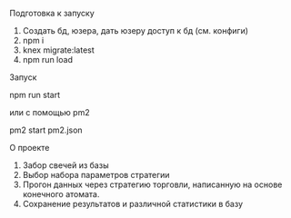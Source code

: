 Подготовка к запуску
1) Создать бд, юзера, дать юзеру доступ к бд (см. конфиги)
2) npm i
3) knex migrate:latest
4) npm run load

Запуск

npm run start

или с помощью pm2

pm2 start pm2.json

О проекте

1) Забор свечей из базы
2) Выбор набора параметров стратегии
3) Прогон данных через стратегию торговли, написанную на основе конечного атомата.
4) Сохранение результатов и различной статистики в базу